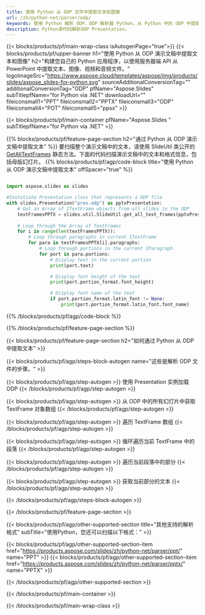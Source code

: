```yaml
---
title: 使用 Python 从 ODP 文件中提取文本和图像
url: /zh/python-net/parser/odp/
keywords: 使用 Python 解析 ODP，ODP 解析器 Python，从 Python 中的 ODP 中提取数据，使用 Python 从 ODP 中提取文本，使用 Python 从 ODP 中提取图像
description: Python源代码解析ODP Presentation。
---
```


{{< blocks/products/pf/main-wrap-class isAutogenPage="true">}}
{{< blocks/products/pf/upper-banner h1="使用 Python 从 ODP 演示文稿中提取文本和图像" h2="构建您自己的 Python 应用程序，以使用服务器端 API 从 PowerPoint 中提取文本、图像、视频和音频文件。" logoImageSrc="https://www.aspose.cloud/templates/aspose/img/products/slides/aspose_slides-for-python.svg" sourceAdditionalConversionTag="" additionalConversionTag="ODP" pfName="Aspose.Slides" subTitlepfName="for Python via .NET" downloadUrl="" fileiconsmall1="PPT" fileiconsmall2="PPTX" fileiconsmall3="ODP" fileiconsmall4="POT" fileiconsmall5="ppsx" >}}

{{< blocks/products/pf/main-container pfName="Aspose.Slides " subTitlepfName="for Python via .NET" >}}

{{% blocks/products/pf/feature-page-section  h2="通过 Python 从 ODP 演示文稿中提取文本" %}}
要扫描整个演示文稿中的文本，请使用 SlideUtil 类公开的 [GetAllTextFrames](https://reference.aspose.com/slides/python-net/aspose.slides.util/slideutil/) 静态方法。下面的代码扫描演示文稿中的文本和格式信息，包括母版幻灯片。
{{% blocks/products/pf/agp/code-block title="使用 Python 从 ODP 演示文稿中提取文本" offSpacer="true" %}}

```py

import aspose.slides as slides

#Instatiate Presentation class that represents a ODP file
with slides.Presentation("pres.odp") as pptxPresentation:
    # Get an Array of ITextFrame objects from all slides in the ODP
    textFramesPPTX = slides.util.SlideUtil.get_all_text_frames(pptxPresentation, True)
    
    # Loop through the Array of TextFrames
    for i in range(len(textFramesPPTX)):
	    # Loop through paragraphs in current ITextFrame
        for para in textFramesPPTX[i].paragraphs:
            # Loop through portions in the current IParagraph
            for port in para.portions:
			    # Display text in the current portion
                print(port.text)

    			# Display font height of the text
                print(port.portion_format.font_height)

			    # Display font name of the text
                if port.portion_format.latin_font != None:
                    print(port.portion_format.latin_font.font_name)
```

{{% /blocks/products/pf/agp/code-block %}}

{{% /blocks/products/pf/feature-page-section %}}

{{< blocks/products/pf/feature-page-section  h2="如何通过 Python 从 ODP 中提取文本" >}}

{{< blocks/products/pf/agp/steps-block-autogen name="这些是解析 ODP 文件的步骤。" >}}

{{< blocks/products/pf/agp/step-autogen >}}
使用 Presentation 实例加载 ODP
{{< /blocks/products/pf/agp/step-autogen >}}

{{< blocks/products/pf/agp/step-autogen >}}
从 ODP 中的所有幻灯片中获取 TextFrame 对象数组
{{< /blocks/products/pf/agp/step-autogen >}}

{{< blocks/products/pf/agp/step-autogen >}}
遍历 TextFrame 数组
{{< /blocks/products/pf/agp/step-autogen >}}

{{< blocks/products/pf/agp/step-autogen >}}
循环遍历当前 TextFrame 中的段落
{{< /blocks/products/pf/agp/step-autogen >}}

{{< blocks/products/pf/agp/step-autogen >}}
遍历当前段落中的部分
{{< /blocks/products/pf/agp/step-autogen >}}

{{< blocks/products/pf/agp/step-autogen >}}
获取当前部分的文本
{{< /blocks/products/pf/agp/step-autogen >}}

{{< /blocks/products/pf/agp/steps-block-autogen >}}

{{< /blocks/products/pf/feature-page-section >}}

{{< blocks/products/pf/agp/other-supported-section title="其他支持的解析格式" subTitle="使用Python，您还可以扫描以下格式：" >}}

{{< blocks/products/pf/agp/other-supported-section-item href="https://products.aspose.com/slides/zh/python-net/parser/ppt/" name="PPT" >}}
{{< blocks/products/pf/agp/other-supported-section-item href="https://products.aspose.com/slides/zh/python-net/parser/pptx/" name="PPTX" >}}


{{< /blocks/products/pf/agp/other-supported-section >}}

{{< /blocks/products/pf/main-container >}}
    
{{< /blocks/products/pf/main-wrap-class >}}